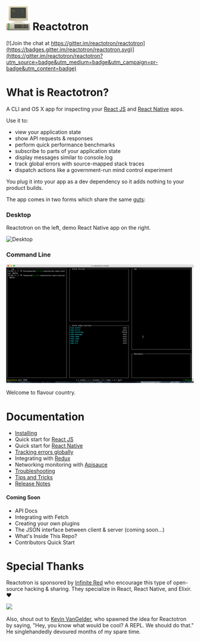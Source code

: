 # ![CLI](./docs/images/readme/Reactotron-64.png) Reactotron

[![Join the chat at https://gitter.im/reactotron/reactotron](https://badges.gitter.im/reactotron/reactotron.svg)](https://gitter.im/reactotron/reactotron?utm_source=badge&utm_medium=badge&utm_campaign=pr-badge&utm_content=badge)


# What is Reactotron?

A CLI and OS X app for inspecting your [React JS](https://facebook.github.io/react/) and [React Native](https://facebook.github.io/react-native/) apps.

Use it to:

* view your application state
* show API requests & responses
* perform quick performance benchmarks
* subscribe to parts of your application state
* display messages similar to console.log
* track global errors with source-mapped stack traces
* dispatch actions like a government-run mind control experiment

You plug it into your app as a dev dependency so it adds nothing to your product builds.

The app comes in two forms which share the same [guts](https://github.com/reactotron/reactotron/tree/master/packages/reactotron-core-client):

### Desktop

Reactotron on the left, demo React Native app on the right.

![Desktop](./docs/images/readme/reactotron-demo-app.gif)

### Command Line

![CLI](./docs/images/readme/reactotron-demo-cli.gif)

Welcome to flavour country.


# Documentation

* [Installing](reactotron/tree/master/docs/installing.md)
* Quick start for [React JS](reactotron/tree/master/docs/quick-start-react-js.md)
* Quick start for [React Native](reactotron/tree/master/docs/quick-start-react-native.md)
* [Tracking errors globally](reactotron/tree/master/docs/plugin-track-global-errors.md)
* Integrating with [Redux](reactotron/tree/master/docs/plugin-redux.md)
* Networking monitoring with [Apisauce](reactotron/tree/master/docs/plugin-apisauce.md)
* [Troubleshooting](reactotron/tree/master/docs/troubleshooting.md)
* [Tips and Tricks](reactotron/tree/master/docs/tips.md)
* [Release Notes](https://github.com/reactotron/reactotron/releases)

#### Coming Soon

* API Docs
* Integrating with Fetch
* Creating your own plugins
* The JSON interface between client & server (coming soon...)
* What's Inside This Repo?
* Contributors Quick Start


# Special Thanks

Reactotron is sponsored by [Infinite Red](https://infinite.red) who encourage this type of open-source hacking & sharing.  They specialize in React, React Native, and Elixir. :heart:

[<img src='https://infinite.red/images/ir-logo-7ebf9ed9d02e2805bb2c94309efa5176.svg' />](https://infinite.red)

Also, shout out to [Kevin VanGelder](https://github.com/kevinvangelder), who spawned the idea for Reactotron by saying, "Hey, you know what would be cool? A REPL. We should do that."  He singlehandedly devoured months of my spare time.
